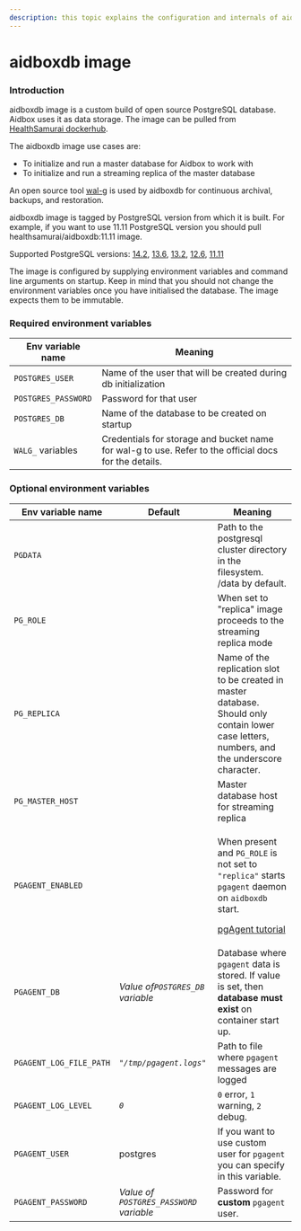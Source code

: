 ```yaml
---
description: this topic explains the configuration and internals of aidboxdb image
---
```


# aidboxdb image

### Introduction

aidboxdb image is a custom build of open source PostgreSQL database. Aidbox uses it as data storage. The image can be pulled from [HealthSamurai dockerhub](https://hub.docker.com/r/healthsamurai/aidboxdb/tags?page=1\&ordering=last\_updated).&#x20;

The aidboxdb image use cases are:

* To initialize and run a master database for Aidbox to work with
* To initialize and run a streaming replica of the master database

An open source tool [wal-g](https://github.com/wal-g/wal-g) is used by aidboxdb for continuous archival, backups, and restoration.

aidboxdb image is tagged by PostgreSQL version from which it is built. For example, if you want to use 11.11 PostgreSQL version you should pull healthsamurai/aidboxdb:11.11 image.

Supported PostgreSQL versions: [14.2](https://hub.docker.com/layers/aidboxdb/healthsamurai/aidboxdb/14.2/images/sha256-5bdc4e259785be6c9741bd6faab8d37a8737154062fab8a84a7d68c7d81a5f6f), [13.6](https://hub.docker.com/layers/aidboxdb/healthsamurai/aidboxdb/13.6/images/sha256-49097e7fb0d60798dbdfe4a3ba31dc324abe232e399a78a487ab91dbd892e2c1?context=explore), [13.2](https://hub.docker.com/layers/aidboxdb/healthsamurai/aidboxdb/13.2/images/sha256-31294389f0339edeff3926ce0f27c856194f6e934ac744af5aa776b1f675dfe1?context=explore), [12.6](https://hub.docker.com/layers/aidboxdb/healthsamurai/aidboxdb/12.6/images/sha256-2a4fc68fc80c0f6e48ddd06b4dcd8a1cab72f2ab13968cc37b06fd2a53e85070?context=explore), [11.11](https://hub.docker.com/layers/aidboxdb/healthsamurai/aidboxdb/11.11/images/sha256-9e767a6f1a0d21faf8542edcdc9f11ba8e836889f6a05d38e29003297037d136?context=explore)

The image is configured by supplying environment variables and command line arguments on startup. Keep in mind that you should not change the environment variables once you have initialised the database. The image expects them to be immutable.

### Required environment variables

| Env variable name   | Meaning                                                                                               |
| ------------------- | ----------------------------------------------------------------------------------------------------- |
| `POSTGRES_USER`     | Name of the user that will be created during db initialization                                        |
| `POSTGRES_PASSWORD` | Password for that user                                                                                |
| `POSTGRES_DB`       | Name of the database to be created on startup                                                         |
| `WALG_` variables   | Credentials for storage and bucket name for wal-g to use. Refer to the official docs for the details. |

### Optional environment variables

| Env variable name       | Default                                 | Meaning                                                                                                                                                                                                                                                  |
| ----------------------- | --------------------------------------- | -------------------------------------------------------------------------------------------------------------------------------------------------------------------------------------------------------------------------------------------------------- |
| `PGDATA`                |                                         | Path to the postgresql cluster directory in the filesystem. /data by default.                                                                                                                                                                            |
| `PG_ROLE`               |                                         | When set to "replica" image proceeds to the streaming replica mode                                                                                                                                                                                       |
| `PG_REPLICA`            |                                         | Name of the replication slot to be created in master database. Should only contain lower case letters, numbers, and the underscore character.                                                                                                            |
| `PG_MASTER_HOST`        |                                         | Master database host for streaming replica                                                                                                                                                                                                               |
| `PGAGENT_ENABLED`       |                                         | <p>When present and <code>PG_ROLE</code> is not set to <code>"replica"</code> starts <code>pgagent</code> daemon on <code>aidboxdb</code> start.</p><p><a href="../../app-development-guides/tutorials/working-with-pgagent.md">pgAgent tutorial</a></p> |
| `PGAGENT_DB`            | _Value of`POSTGRES_DB` variable_        | Database where `pgagent` data is stored. If value is set, then **database must exist** on container start up.                                                                                                                                            |
| `PGAGENT_LOG_FILE_PATH` | _`"/tmp/pgagent.logs"`_                 | Path to file where `pgagent` messages are logged                                                                                                                                                                                                         |
| `PGAGENT_LOG_LEVEL`     | _`0`_                                   | `0` error, `1` warning, `2` debug.                                                                                                                                                                                                                       |
| `PGAGENT_USER`          | postgres                                | If you want to use custom user  for `pgagent` you can specify in this variable.                                                                                                                                                                          |
| `PGAGENT_PASSWORD`      | _Value of `POSTGRES_PASSWORD` variable_ | Password for **custom** `pgagent` user.                                                                                                                                                                                                                  |

